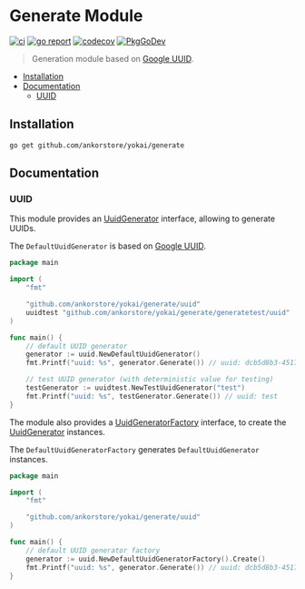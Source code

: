 # Generate Module

[![ci](https://github.com/ankorstore/yokai/actions/workflows/generate-ci.yml/badge.svg)](https://github.com/ankorstore/yokai/actions/workflows/generate-ci.yml)
[![go report](https://goreportcard.com/badge/github.com/ankorstore/yokai/generate)](https://goreportcard.com/report/github.com/ankorstore/yokai/generate)
[![codecov](https://codecov.io/gh/ankorstore/yokai/graph/badge.svg?token=ghUBlFsjhR&flag=generate)](https://app.codecov.io/gh/ankorstore/yokai/tree/main/generate)
[![PkgGoDev](https://pkg.go.dev/badge/github.com/ankorstore/yokai/generate)](https://pkg.go.dev/github.com/ankorstore/yokai/generate)

> Generation module based on [Google UUID](https://github.com/google/uuid).

<!-- TOC -->

* [Installation](#installation)
* [Documentation](#documentation)
	* [UUID](#uuid)

<!-- TOC -->

## Installation

```shell
go get github.com/ankorstore/yokai/generate
```

## Documentation

### UUID

This module provides an [UuidGenerator](uuid/generator.go) interface, allowing to generate UUIDs.

The `DefaultUuidGenerator` is based on [Google UUID](https://github.com/google/uuid).

```go
package main

import (
	"fmt"

	"github.com/ankorstore/yokai/generate/uuid"
	uuidtest "github.com/ankorstore/yokai/generate/generatetest/uuid"
)

func main() {
	// default UUID generator
	generator := uuid.NewDefaultUuidGenerator()
	fmt.Printf("uuid: %s", generator.Generate()) // uuid: dcb5d8b3-4517-4957-a42c-604d11758561

	// test UUID generator (with deterministic value for testing)
	testGenerator := uuidtest.NewTestUuidGenerator("test")
	fmt.Printf("uuid: %s", testGenerator.Generate()) // uuid: test
}
```

The module also provides a [UuidGeneratorFactory](uuid/factory.go) interface, to create
the [UuidGenerator](uuid/generator.go) instances.

The `DefaultUuidGeneratorFactory` generates `DefaultUuidGenerator` instances.

```go
package main

import (
	"fmt"

	"github.com/ankorstore/yokai/generate/uuid"
)

func main() {
	// default UUID generator factory
	generator := uuid.NewDefaultUuidGeneratorFactory().Create()
	fmt.Printf("uuid: %s", generator.Generate()) // uuid: dcb5d8b3-4517-4957-a42c-604d11758561
}
```